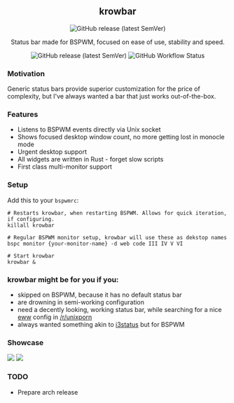<h2 align=center> <b>krowbar</b> </h2>

<p align="center"> <img alt="GitHub release (latest SemVer)" src="https://github.com/user-attachments/assets/4257a032-eb0d-4dd7-a414-779e410d2c19"> </p>
<p align=center> Status bar made for BSPWM, focused on ease of use, stability and speed. </p>
<p align=center> <img alt="GitHub release (latest SemVer)" src="https://img.shields.io/github/v/release/bloznelis/krowbar"> <img alt="GitHub Workflow Status" src="https://img.shields.io/github/actions/workflow/status/bloznelis/krowbar/ci.yaml"> </p>

### Motivation
Generic status bars provide superior customization for the price of complexity, but I've always wanted a bar that just works out-of-the-box.

### Features
* Listens to BSPWM events directly via Unix socket
* Shows focused desktop window count, no more getting lost in monocle mode
* Urgent desktop support
* All widgets are written in Rust - forget slow scripts
* First class multi-monitor support

### Setup
Add this to your `bspwmrc`:
```
# Restarts krowbar, when restarting BSPWM. Allows for quick iteration, if configuring.
killall krowbar

# Regular BSPWM monitor setup, krowbar will use these as dekstop names
bspc monitor {your-monitor-name} -d web code III IV V VI

# Start krowbar
krowbar &
```

### krowbar might be for you if you:
- skipped on BSPWM, because it has no default status bar
- are drowning in semi-working configuration
- need a decently looking, working status bar, while searching for a nice [eww](https://github.com/elkowar/eww) config in [/r/unixporn](https://www.reddit.com/r/unixporn/)
- always wanted something akin to [i3status](https://i3wm.org/docs/i3status.html) but for BSPWM

### Showcase

![](https://github.com/bloznelis/krowbar/blob/master/img/krowbar-classic-1.png)
![](https://github.com/bloznelis/krowbar/blob/master/img/krowbar-classic-2.png)

### TODO
- Prepare arch release

